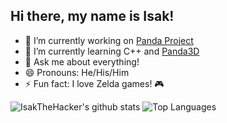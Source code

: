 ## Hi there, my name is Isak!

- 🔭 I’m currently working on [Panda Project](https://github.com/IsakTheHacker/Panda-project)
- 🌱 I’m currently learning C++ and [Panda3D](https://www.panda3d.org)
- 💬 Ask me about everything!
- 😄 Pronouns: He/His/Him
- ⚡ Fun fact: I love Zelda games! 🎮

![IsakTheHacker's github stats](
https://github-readme-stats.vercel.app/api?username=IsakTheHacker&count_private=true&show_icons=true&theme=merko&custom_title=My%20stats&hide_border=true&hide=prs&hide_title=true
)
![Top Languages](
https://github-readme-stats.vercel.app/api/top-langs/?username=IsakTheHacker&layout=compact&theme=merko&custom_title=My%20most%20used%20languages&hide_border=true
)

<!--
- 👯 I’m looking to collaborate on ...
- 🤔 I’m looking for help with ...
- 📫 How to reach me: ...
- 😄 Pronouns: ...
-->
